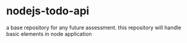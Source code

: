 # nodejs-todo-api
a base repository for any future assessment. this repository will handle basic elements in node application
